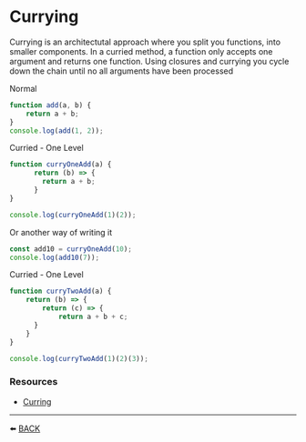 # Currying

Currying is an architectutal approach where you split you functions, into smaller components.  In a curried method, a function only accepts one argument and returns one function.  Using closures and currying you cycle down the chain until no all arguments have been processed

Normal

```javascript
function add(a, b) {
    return a + b;
}
console.log(add(1, 2));
```

Curried - One Level

```javascript
function curryOneAdd(a) {
      return (b) => {
        return a + b;
      }
}

console.log(curryOneAdd(1)(2));
```

Or another way of writing it

```javascript
const add10 = curryOneAdd(10);
console.log(add10(7));
```

Curried - One Level

```javascript
function curryTwoAdd(a) {
    return (b) => {
        return (c) => {
            return a + b + c;
      }
    }
}

console.log(curryTwoAdd(1)(2)(3));
```
### Resources
-   [Curring](https://blog.benestudio.co/currying-in-javascript-es6-540d2ad09400)

---

:arrow_left: [BACK](../README.md)